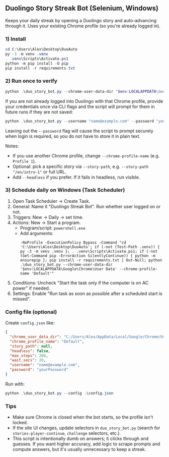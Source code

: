 ## Duolingo Story Streak Bot (Selenium, Windows)

Keeps your daily streak by opening a Duolingo story and auto-advancing through it. Uses your existing Chrome profile (so you're already logged in).

### 1) Install

```powershell
cd C:\Users\Alex\Desktop\DuoAuto
py -3 -m venv .venv
. .venv\Scripts\Activate.ps1
python -m pip install -U pip
pip install -r requirements.txt
```

### 2) Run once to verify

```powershell
python .\duo_story_bot.py --chrome-user-data-dir "$env:LOCALAPPDATA\Google\Chrome\User Data" --chrome-profile-name "Default"
```

If you are not already logged into Duolingo with that Chrome profile, provide your credentials once via CLI flags and the script
will prompt for them in future runs if they are not saved:

```powershell
python .\duo_story_bot.py --username "name@example.com" --password "yourPassword"
```

Leaving out the `--password` flag will cause the script to prompt securely when login is required, so you do not have to store it
in plain text.

Notes:

- If you use another Chrome profile, change `--chrome-profile-name` (e.g. `Profile 1`).
- Optional: pick a specific story via `--story-path`, e.g. `--story-path "/en/intro-1"` or full URL.
- Add `--headless` if you prefer. If it fails in headless, run visible.

### 3) Schedule daily on Windows (Task Scheduler)

1. Open Task Scheduler → Create Task.
2. General: Name it "Duolingo Streak Bot". Run whether user logged on or not.
3. Triggers: New → Daily → set time.
4. Actions: New → Start a program.
   - Program/script: `powershell.exe`
   - Add arguments:
     ```
     -NoProfile -ExecutionPolicy Bypass -Command "cd 'C:\Users\Alex\Desktop\DuoAuto'; if (-not (Test-Path .venv)) { py -3 -m venv .venv }; . .venv\Scripts\Activate.ps1; if (-not (Get-Command pip -ErrorAction SilentlyContinue)) { python -m ensurepip }; pip install -r requirements.txt | Out-Null; python .\duo_story_bot.py --chrome-user-data-dir '$env:LOCALAPPDATA\Google\Chrome\User Data' --chrome-profile-name 'Default'"
     ```
5. Conditions: Uncheck "Start the task only if the computer is on AC power" if needed.
6. Settings: Enable "Run task as soon as possible after a scheduled start is missed".

### Config file (optional)

Create `config.json` like:

```json
{
  "chrome_user_data_dir": "C:/Users/Alex/AppData/Local/Google/Chrome/User Data",
  "chrome_profile_name": "Default",
  "story_path": null,
  "headless": false,
  "max_steps": 200,
  "wait_secs": 20,
  "username": "name@example.com",
  "password": "yourPassword"
}
```

Run with:

```powershell
python .\duo_story_bot.py --config .\config.json
```

### Tips

- Make sure Chrome is closed when the bot starts, so the profile isn't locked.
- If the site UI changes, update selectors in `duo_story_bot.py` (search for `stories-player-continue`, `challenge` selectors, etc.).
- This script is intentionally dumb on answers; it clicks through and guesses. If you want higher accuracy, add logic to scrape prompts and compute answers, but it's usually unnecessary to keep a streak.
